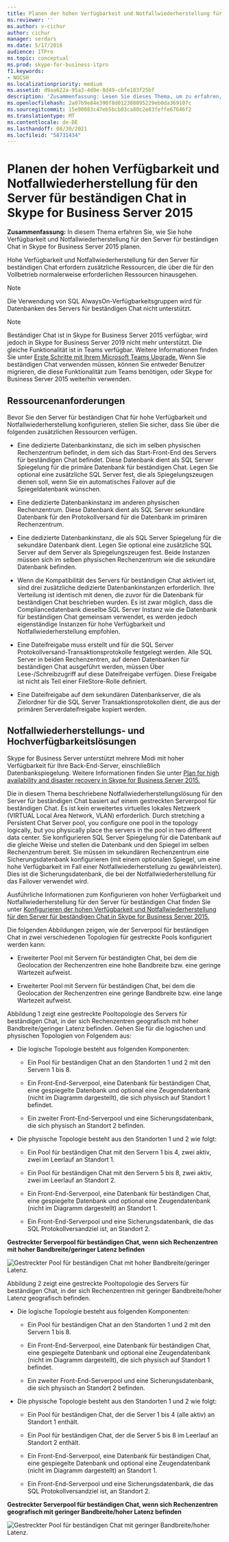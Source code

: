 ```yaml
---
title: Planen der hohen Verfügbarkeit und Notfallwiederherstellung für den Server für beständigen Chat in Skype for Business Server 2015
ms.reviewer: ''
ms.author: v-cichur
author: cichur
manager: serdars
ms.date: 5/17/2016
audience: ITPro
ms.topic: conceptual
ms.prod: skype-for-business-itpro
f1.keywords:
- NOCSH
ms.localizationpriority: medium
ms.assetid: d9aa622a-95a3-4d8e-8d49-cbfe183f25bf
description: 'Zusammenfassung: Lesen Sie dieses Thema, um zu erfahren, wie Sie in Skype for Business Server 2015 hohe Verfügbarkeit und Notfallwiederherstellung für den Server für beständigen Chat planen.'
ms.openlocfilehash: 2a07b9e84e390f8d012308895229eb0da369107c
ms.sourcegitcommit: 15e90083c47eb5bcb03ca80c2e83feffe67646f2
ms.translationtype: MT
ms.contentlocale: de-DE
ms.lasthandoff: 08/30/2021
ms.locfileid: "58731434"
---
```

# <a name="plan-for-high-availability-and-disaster-recovery-for-persistent-chat-server-in-skype-for-business-server-2015"></a>Planen der hohen Verfügbarkeit und Notfallwiederherstellung für den Server für beständigen Chat in Skype for Business Server 2015
 
**Zusammenfassung:** In diesem Thema erfahren Sie, wie Sie hohe Verfügbarkeit und Notfallwiederherstellung für den Server für beständigen Chat in Skype for Business Server 2015 planen.
  
Hohe Verfügbarkeit und Notfallwiederherstellung für den Server für beständigen Chat erfordern zusätzliche Ressourcen, die über die für den Vollbetrieb normalerweise erforderlichen Ressourcen hinausgehen. 
  
> [!NOTE]
> Die Verwendung von SQL AlwaysOn-Verfügbarkeitsgruppen wird für Datenbanken des Servers für beständigen Chat nicht unterstützt. 

> [!NOTE] 
> Beständiger Chat ist in Skype for Business Server 2015 verfügbar, wird jedoch in Skype for Business Server 2019 nicht mehr unterstützt. Die gleiche Funktionalität ist in Teams verfügbar. Weitere Informationen finden Sie unter [Erste Schritte mit Ihrem Microsoft Teams Upgrade.](/microsoftteams/upgrade-start-here) Wenn Sie beständigen Chat verwenden müssen, können Sie entweder Benutzer migrieren, die diese Funktionalität zum Teams benötigen, oder Skype for Business Server 2015 weiterhin verwenden. 
  
## <a name="resource-requirements"></a>Ressourcenanforderungen

Bevor Sie den Server für beständigen Chat für hohe Verfügbarkeit und Notfallwiederherstellung konfigurieren, stellen Sie sicher, dass Sie über die folgenden zusätzlichen Ressourcen verfügen. 
  
- Eine dedizierte Datenbankinstanz, die sich im selben physischen Rechenzentrum befindet, in dem sich das Start-Front-End des Servers für beständigen Chat befindet. Diese Datenbank dient als SQL Server Spiegelung für die primäre Datenbank für beständigen Chat. Legen Sie optional eine zusätzliche SQL Server fest, die als Spiegelungszeugen dienen soll, wenn Sie ein automatisches Failover auf die Spiegeldatenbank wünschen.
    
- Eine dedizierte Datenbankinstanz im anderen physischen Rechenzentrum. Diese Datenbank dient als SQL Server sekundäre Datenbank für den Protokollversand für die Datenbank im primären Rechenzentrum.
    
- Eine dedizierte Datenbankinstanz, die als SQL Server Spiegelung für die sekundäre Datenbank dient. Legen Sie optional eine zusätzliche SQL Server auf dem Server als Spiegelungszeugen fest. Beide Instanzen müssen sich im selben physischen Rechenzentrum wie die sekundäre Datenbank befinden.
    
- Wenn die Kompatibilität des Servers für beständigen Chat aktiviert ist, sind drei zusätzliche dedizierte Datenbankinstanzen erforderlich. Ihre Verteilung ist identisch mit denen, die zuvor für die Datenbank für beständigen Chat beschrieben wurden. Es ist zwar möglich, dass die Compliancedatenbank dieselbe SQL Server Instanz wie die Datenbank für beständigen Chat gemeinsam verwendet, es werden jedoch eigenständige Instanzen für hohe Verfügbarkeit und Notfallwiederherstellung empfohlen.
    
- Eine Dateifreigabe muss erstellt und für die SQL Server Protokollversand-Transaktionsprotokolle festgelegt werden. Alle SQL Server in beiden Rechenzentren, auf denen Datenbanken für beständigen Chat ausgeführt werden, müssen Über Lese-/Schreibzugriff auf diese Dateifreigabe verfügen. Diese Freigabe ist nicht als Teil einer FileStore-Rolle definiert.
    
- Eine Dateifreigabe auf dem sekundären Datenbankserver, die als Zielordner für die SQL Server Transaktionsprotokollen dient, die aus der primären Serverdateifreigabe kopiert werden.
    
## <a name="disaster-recovery-and-high-availability-solutions"></a>Notfallwiederherstellungs- und Hochverfügbarkeitslösungen

Skype for Business Server unterstützt mehrere Modi mit hoher Verfügbarkeit für Ihre Back-End-Server, einschließlich Datenbankspiegelung. Weitere Informationen finden Sie unter [Plan for high availability and disaster recovery in Skype for Business Server 2015.](../../plan-your-deployment/high-availability-and-disaster-recovery/high-availability-and-disaster-recovery.md) 
  
Die in diesem Thema beschriebene Notfallwiederherstellungslösung für den Server für beständigen Chat basiert auf einem gestreckten Serverpool für beständigen Chat. Es ist kein erweitertes virtuelles lokales Netzwerk (VIRTUAL Local Area Network, VLAN) erforderlich. Durch stretching a Persistent Chat Server pool, you configure one pool in the topology logically, but you physically place the servers in the pool in two different data center. Sie konfigurieren SQL Server Spiegelung für die Datenbank auf die gleiche Weise und stellen die Datenbank und den Spiegel im selben Rechenzentrum bereit. Sie müssen im sekundären Rechenzentrum eine Sicherungsdatenbank konfigurieren (mit einem optionalen Spiegel, um eine hohe Verfügbarkeit im Fall einer Notfallwiederherstellung zu gewährleisten). Dies ist die Sicherungsdatenbank, die bei der Notfallwiederherstellung für das Failover verwendet wird. 
  
Ausführliche Informationen zum Konfigurieren von hoher Verfügbarkeit und Notfallwiederherstellung für den Server für beständigen Chat finden Sie unter [Konfigurieren der hohen Verfügbarkeit und Notfallwiederherstellung für den Server für beständigen Chat in Skype for Business Server 2015.](../../deploy/deploy-persistent-chat-server/configure-hadr-for-persistent-chat.md) 
  
Die folgenden Abbildungen zeigen, wie der Serverpool für beständigen Chat in zwei verschiedenen Topologien für gestreckte Pools konfiguriert werden kann:
  
- Erweiterter Pool mit Servern für beständigten Chat, bei dem die Geolocation der Rechenzentren eine hohe Bandbreite bzw. eine geringe Wartezeit aufweist.
    
- Erweiterter Pool mit Servern für beständigen Chat, bei dem die Geolocation der Rechenzentren eine geringe Bandbreite bzw. eine lange Wartezeit aufweist.
    
Abbildung 1 zeigt eine gestreckte Pooltopologie des Servers für beständigen Chat, in der sich Rechenzentren geografisch mit hoher Bandbreite/geringer Latenz befinden. Gehen Sie für die logischen und physischen Topologien von Folgendem aus:
  
- Die logische Topologie besteht aus folgenden Komponenten:
    
  - Ein Pool für beständigen Chat an den Standorten 1 und 2 mit den Servern 1 bis 8.
    
  - Ein Front-End-Serverpool, eine Datenbank für beständigen Chat, eine gespiegelte Datenbank und optional eine Zeugendatenbank (nicht im Diagramm dargestellt), die sich physisch auf Standort 1 befindet. 
    
  - Ein zweiter Front-End-Serverpool und eine Sicherungsdatenbank, die sich physisch an Standort 2 befinden.
    
- Die physische Topologie besteht aus den Standorten 1 und 2 wie folgt:
    
  - Ein Pool für beständigen Chat mit den Servern 1 bis 4, zwei aktiv, zwei im Leerlauf an Standort 1.
    
  - Ein Pool für beständigen Chat mit den Servern 5 bis 8, zwei aktiv, zwei im Leerlauf an Standort 2.
    
  - Ein Front-End-Serverpool, eine Datenbank für beständigen Chat, eine gespiegelte Datenbank und optional eine Zeugendatenbank (nicht im Diagramm dargestellt) an Standort 1.
    
  - Ein Front-End-Serverpool und eine Sicherungsdatenbank, die das SQL Protokollversandziel ist, an Standort 2.
    
**Gestreckter Serverpool für beständigen Chat, wenn sich Rechenzentren mit hoher Bandbreite/geringer Latenz befinden**

![Gestreckter Pool für beständigen Chat mit hoher Bandbreite/geringer Latenz.](../../media/55cf3d4b-5f51-4d2f-84ca-b4a13dc5eba3.png)
  
Abbildung 2 zeigt eine gestreckte Pooltopologie des Servers für beständigen Chat, in der sich Rechenzentren mit geringer Bandbreite/hoher Latenz geografisch befinden.
  
- Die logische Topologie besteht aus folgenden Komponenten:
    
  - Ein Pool für beständigen Chat an den Standorten 1 und 2 mit den Servern 1 bis 8.
    
  - Ein Front-End-Serverpool, eine Datenbank für beständigen Chat, eine gespiegelte Datenbank und optional eine Zeugendatenbank (nicht im Diagramm dargestellt), die sich physisch auf Standort 1 befindet. 
    
  - Ein zweiter Front-End-Serverpool und eine Sicherungsdatenbank, die sich physisch an Standort 2 befinden.
    
- Die physische Topologie besteht aus den Standorten 1 und 2 wie folgt:
    
  - Ein Pool für beständigen Chat, der die Server 1 bis 4 (alle aktiv) an Standort 1 enthält.
    
  - Ein Pool für beständigen Chat, der die Server 5 bis 8 im Leerlauf an Standort 2 enthält.
    
  - Ein Front-End-Serverpool, eine Datenbank für beständigen Chat, eine gespiegelte Datenbank und optional eine Zeugendatenbank (nicht im Diagramm dargestellt) an Standort 1.
    
  - Ein Front-End-Serverpool und eine Sicherungsdatenbank, die das SQL Protokollversandziel ist, an Standort 2.
    
**Gestreckter Serverpool für beständigen Chat, wenn sich Rechenzentren geografisch mit geringer Bandbreite/hoher Latenz befinden**

![Gestreckter Pool für beständigen Chat mit geringer Bandbreite/hoher Latenz.](../../media/40cbd902-57b8-4d57-a61c-cde4e0bd47f0.png)
  

